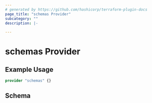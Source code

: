 ```yaml
---
# generated by https://github.com/hashicorp/terraform-plugin-docs
page_title: "schemas Provider"
subcategory: ""
description: |-
  
---
```


# schemas Provider



## Example Usage

```terraform
provider "schemas" {}
```

<!-- schema generated by tfplugindocs -->
## Schema
